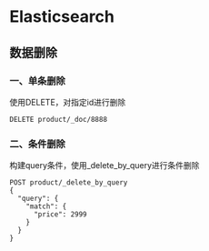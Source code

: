# **Elasticsearch**

## 数据删除

### 一、单条删除

使用DELETE，对指定id进行删除

```
DELETE product/_doc/8888
```

### 二、条件删除

构建query条件，使用_delete_by_query进行条件删除

```
POST product/_delete_by_query
{
  "query": {
    "match": {
      "price": 2999
    }
  }
}
```

